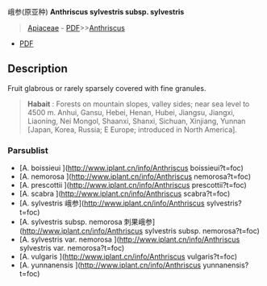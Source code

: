 峨参(原亚种) **Anthriscus sylvestris subsp. sylvestris**

> [Apiaceae](http://www.iplant.cn/info/Apiaceae?t=foc) - [PDF](http://www.iplant.cn/foc/pdf/Apiaceae.pdf)>>[Anthriscus](http://www.iplant.cn/info/Anthriscus?t=foc)
 - [PDF](http://www.iplant.cn/foc/pdf/Anthriscus.pdf)

## Description

Fruit glabrous or rarely sparsely covered with fine granules.

> **Habait** : 
> Forests on mountain slopes, valley sides; near sea level to 4500 m. Anhui, Gansu, Hebei, Henan, Hubei, Jiangsu, Jiangxi, Liaoning, Nei Mongol, Shaanxi, Shanxi, Sichuan, Xinjiang, Yunnan [Japan, Korea, Russia; E Europe; introduced in North America].

### Parsublist

* [A.  boissieui  ](http://www.iplant.cn/info/Anthriscus boissieui?t=foc)
* [A.  nemorosa  ](http://www.iplant.cn/info/Anthriscus nemorosa?t=foc)
* [A.  prescottii  ](http://www.iplant.cn/info/Anthriscus prescottii?t=foc)
* [A.  scabra  ](http://www.iplant.cn/info/Anthriscus scabra?t=foc)
* [A.  sylvestris  峨参](http://www.iplant.cn/info/Anthriscus sylvestris?t=foc)
* [A.  sylvestris subsp. nemorosa  刺果峨参](http://www.iplant.cn/info/Anthriscus sylvestris subsp. nemorosa?t=foc)
* [A.  sylvestris var. nemorosa  ](http://www.iplant.cn/info/Anthriscus sylvestris var. nemorosa?t=foc)
* [A.  vulgaris  ](http://www.iplant.cn/info/Anthriscus vulgaris?t=foc)
* [A.  yunnanensis  ](http://www.iplant.cn/info/Anthriscus yunnanensis?t=foc)
